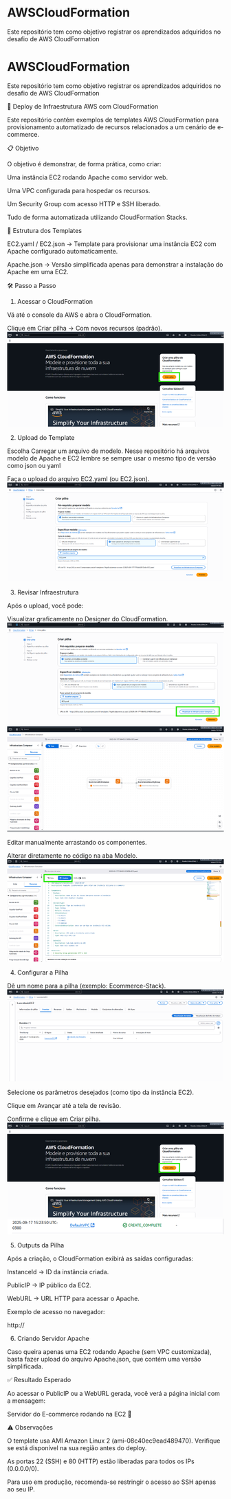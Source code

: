 # AWSCloudFormation
Este repositório tem como objetivo registrar os aprendizados adquiridos no desafio de AWS CloudFormation
# AWSCloudFormation
Este repositório tem como objetivo registrar os aprendizados adquiridos no desafio de AWS CloudFormation

🚀 Deploy de Infraestrutura AWS com CloudFormation

Este repositório contém exemplos de templates AWS CloudFormation para provisionamento automatizado de recursos relacionados a um cenário de e-commerce.

📋 Objetivo

O objetivo é demonstrar, de forma prática, como criar:

  Uma instância EC2 rodando Apache como servidor web.
  
  Uma VPC configurada para hospedar os recursos.
  
  Um Security Group com acesso HTTP e SSH liberado.
  
  Tudo de forma automatizada utilizando CloudFormation Stacks.

📂 Estrutura dos Templates

EC2.yaml / EC2.json → Template para provisionar uma instância EC2 com Apache configurado automaticamente.

Apache.json → Versão simplificada apenas para demonstrar a instalação do Apache em uma EC2.

🛠️ Passo a Passo
1. Acessar o CloudFormation

Vá até o console da AWS e abra o CloudFormation.

Clique em Criar pilha → Com novos recursos (padrão).
![alt text](/Imagens/criarPilha.png)

2. Upload do Template

Escolha Carregar um arquivo de modelo. Nesse repositório há arquivos modelo de Apache e EC2 lembre se sempre usar o mesmo tipo de versão como json ou yaml

Faça o upload do arquivo EC2.yaml (ou EC2.json).
![alt text](/Imagens/uploadEC2.png)

3. Revisar Infraestrutura

Após o upload, você pode:

Visualizar graficamente no Designer do CloudFormation.
![alt text](/Imagens/caminhoVisualizarGraficamente.png)
![alt text](/Imagens/visualizarGraficamente.png)

Editar manualmente arrastando os componentes.

Alterar diretamente no código na aba Modelo.
![alt text](/Imagens/abaModelo.png)

4. Configurar a Pilha

Dê um nome para a pilha (exemplo: Ecommerce-Stack).
![alt text](/Imagens/configPilha.png)

Selecione os parâmetros desejados (como tipo da instância EC2).

Clique em Avançar até a tela de revisão.

Confirme e clique em Criar pilha.
![alt text](/Imagens/criarPilha.png)
![alt text](/Imagens/pilhaCriada.png)

5. Outputs da Pilha

Após a criação, o CloudFormation exibirá as saídas configuradas:

InstanceId → ID da instância criada.

PublicIP → IP público da EC2.

WebURL → URL HTTP para acessar o Apache.

Exemplo de acesso no navegador:

http://<PublicIP>

6. Criando Servidor Apache

Caso queira apenas uma EC2 rodando Apache (sem VPC customizada), basta fazer upload do arquivo Apache.json, que contém uma versão simplificada.

✅ Resultado Esperado

Ao acessar o PublicIP ou a WebURL gerada, você verá a página inicial com a mensagem:

Servidor do E-commerce rodando na EC2 🚀

⚠️ Observações

O template usa AMI Amazon Linux 2 (ami-08c40ec9ead489470). Verifique se está disponível na sua região antes do deploy.

As portas 22 (SSH) e 80 (HTTP) estão liberadas para todos os IPs (0.0.0.0/0).

Para uso em produção, recomenda-se restringir o acesso ao SSH apenas ao seu IP.